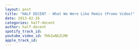 ```yaml
---
layout: post
title: "HALF DECENT - What We Were Like Remix (Promo Video)"
date: 2013-02-26
categories: half-decent
author: half-decent
spotify_track_id: 
youtube_video_id: THkZwNGZLM0
apple_track_id: 
---
```

